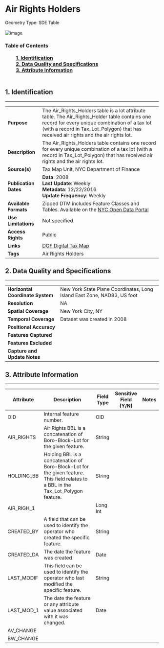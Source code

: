 # Air Rights Holders
Geometry Type: SDE Table<br><br>![image]()

### Table of Contents<br><br>&nbsp;&nbsp;&nbsp;&nbsp;&nbsp;&nbsp;&nbsp;&nbsp;&nbsp;[**1. Identification**](#1-identification)<br>&nbsp;&nbsp;&nbsp;&nbsp;&nbsp;&nbsp;&nbsp;&nbsp;&nbsp;[**2. Data Quality and Specifications**](#2-data-quality-and-specifications)<br>&nbsp;&nbsp;&nbsp;&nbsp;&nbsp;&nbsp;&nbsp;&nbsp;&nbsp;[**3. Attribute Information**](#3-attribute-information)<br><br>
## 1. Identification
---------------------------------------------
|     |     |
| --- | --- |
**Purpose** |The Air_Rights_Holders table is a lot attribute table. The Air_Rights_Holder table contains one record for every unique combination of a tax lot (with a record in Tax_Lot_Polygon) that has received air rights and the air rights lot.
**Description** |The Air_Rights_Holders table contains one record for every unique combination of a tax lot (with a record in Tax_Lot_Polygon) that has received air rights and the air rights lot.
**Source(s)** |Tax Map Unit, NYC Department of Finance
**Publication Dates** |**Data**: 2008<br>**Last Update**: Weekly<br>**Metadata**: 12/22/2016<br>**Update Frequency**: Weekly
**Available Formats** |Zipped DTM includes Feature Classes and Tables. Available on the [NYC Open Data Portal](https://data.cityofnewyork.us/Housing-Development/Department-of-Finance-Digital-Tax-Map/smk3-tmxj)
**Use Limitations** |Not specified
**Access Rights** |Public
**Links** |[DOF Digital Tax Map](http://gis.nyc.gov/taxmap/map.htm)
**Tags** |Air Rights Holders
## 2. Data Quality and Specifications
---------------------------------------------
|     |     |
| --- | --- |
**Horizontal Coordinate System** |New York State Plane Coordinates, Long Island East Zone, NAD83, US foot
**Resolution** |NA
**Spatial Coverage** |New York City, NY
**Temporal Coverage** |Dataset was created in 2008
**Positional Accuracy** |
**Features Captured** |
**Features Excluded** |
**Capture and Update Notes** |
## 3. Attribute Information
---------------------------------------------
| Attribute | Description | Field Type | Sensitive Field (Y/N) | Notes| 
|------------ | ------------- | -------- | ----------- | ----------|
| OID | Internal feature number. | OID | 
| AIR_RIGHTS | Air Rights BBL is a concatenation of Boro-Block-Lot for the given feature. | String | 
| HOLDING_BB | Holding BBL is a concatenation of Boro-Block-Lot for the given feature. This field relates to a BBL in the Tax_Lot_Polygon feature. | String | 
| AIR_RIGH_1 |  | Long Int | 
| CREATED_BY | A field that can be used to identify the operator who created the specific feature. | String | 
| CREATED_DA | The date the feature was created | Date | 
| LAST_MODIF | This field can be used to identify the operator who last modified the specific feature. | String | 
| LAST_MOD_1 | The date the feature or any attribute value associated with it was changed. | Date | 
| AV_CHANGE |  |  | 
| BW_CHANGE |  |  | 
